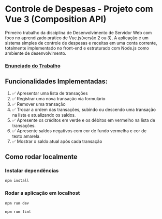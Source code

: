 # Controle de Despesas - Projeto com Vue 3 (Composition API)
  Primeiro trabalho da disciplina de Desenvolvimento de Servidor Web com foco no aprendizado prático de Vue.js(versão 2 ou 3).
  A aplicação é um sistema simples de controle de despesas e receitas em uma conta corrente, totalmente
  implementado no front-end e estruturado com Node.js como ambiente de desenvolvimento.
### [Enunciado do Trabalho](./EnunciadoTrabalho.pdf)
## Funcionalidades Implementadas:
1. ✅ Apresentar uma lista de transações 
2. ✅ Registrar uma nova transação via formulário
3. ✅ Remover uma transação
4. ✅ Trocar a ordem das transações, subindo ou descendo uma transação na lista e atualizando os saldos.
5. ✅ Apresente os créditos em verde e os débitos em vermelho na lista de transações. 
6. ✅ Apresente saldos negativos com cor de fundo vermelha e cor de texto amarela.
7. ✅ Mostrar o saldo atual após cada transação
   
## Como rodar localmente

### Instalar dependências
```sh
npm install
```

### Rodar a aplicação em localhost

```sh
npm run dev
```


```sh
npm run lint
```
